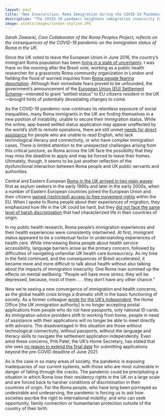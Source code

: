 ```yaml
---
layout: post
title: "New Insecurities: Roma Immigration during the COVID-19 Pandemic"
description: "The COVID-19 pandemic heightens immigration insecurity for Roma immigrants in the UK."
image: assets/images/london-skyline.JPG
---
```

*Sarah Zawacki, Core Collaborator of the Roma Peoples Project, reflects on the consequences of the COVID-19 pandemic on the immigration status of Roma in the UK.*

Since the UK voted to leave the European Union in June 2016, the country’s immigrant Roma population has been [living in a state of uncertainty](https://theconversation.com/fear-mounts-as-roma-prepare-to-apply-for-post-brexit-settled-status-in-the-uk-100710). I was there on the morning after the Brexit vote, working as a public health researcher for a grassroots Roma community organization in London and fielding the flood of worried inquiries from [Roma people fearing deportation](https://www.theguardian.com/world/2018/jul/02/roma-communities-fear-deportation-in-post-brexit-britain). Although their immediate fears proved to be unfounded, the government’s announcement of the [European Union (EU) Settlement Scheme](https://www.bbc.co.uk/newsround/46937812)—intended to grant “settled status” to EU citizens resident in the UK—brought hints of potentially devastating changes to come. 

As the COVID-19 pandemic now continues its relentless exposure of social inequalities, many Roma immigrants in the UK are finding themselves in a new position of instability, unable to secure their immigration status. While the online, app-based settled status application may appear unaffected by the world’s shift to remote operations, there are still unmet [needs for direct assistance](https://www.theguardian.com/uk-news/2020/mar/01/eu-scheme-to-help-roma-prisoners-stay-uk-after-brexit) for people who are unable to read English, who lack technological literacy and connectivity, or who have complex immigration cases. There is limited attention to the unexpected challenges arising from this critical juncture, as Roma across the UK face the possibility that they may miss the deadline to apply and may be forced to leave their homes. Ultimately, though, it seems to be just another reflection of the dysfunctional interaction between Roma people and UK public servants and authorities.

Central and Eastern European [Roma in the UK arrived in two main waves](https://www.salford.ac.uk/__data/assets/pdf_file/0003/1155666/Migrant_Roma_in_the_UK_final_report_October_2013.pdf): first as asylum seekers in the early 1990s and later in the early 2000s, when a number of Eastern European countries joined the European Union and their citizens [gained (restricted) access to free movement rights](https://www.gov.uk/government/speeches/closure-of-the-worker-registration-scheme) within the EU. When I spoke to Roma people about their experiences of migration, they emphasized how life in the UK could be hard, but they [did not face the same level of harsh discrimination](https://www.lboro.ac.uk/news-events/news/2019/june/new-report-roma-migration-benefits-to-britain/) that had characterized life in their countries of origin. 

In my public health research, Roma people’s immigration experiences and their health experiences were consistently intertwined. At first, immigrant status appeared to be a contextual factor in understanding experiences of health care. While interviewing Roma people about health service accessibility, language barriers arose as the primary concern, followed by difficulties of navigating unfamiliar UK health care bureaucracy. As my time in the field continued, and the consequences of Brexit accelerated, it became more and more difficult to talk about health without also talking about the impacts of immigration insecurity. One Roma man summed up the effects on mental wellbeing: “People will have more stress; they will be depressed, because, most of them . . . they don’t have any other chance.” 

Now we’re seeing a new convergence of immigration and health concerns, as the global health crisis brings a dramatic shift in the basic functioning of society. As a former colleague [wrote for the UK’s *Independent*](https://www.independent.co.uk/voices/coronavirus-roma-home-office-hostile-environment-brexit-education-a9499971.html), the Home Office [the UK immigration authority] is no longer accepting postal applications from people who do not have passports, only national ID cards. As immigration advice providers shift to working from home, people in need of assistance with their applications will no longer be able to meet directly with advisors. The disadvantaged in this situation are those without technological connectivity, without passports, without the language and literacy skills to navigate the settlement application independently. Even amid these concerns, Priti Patel, the UK’s Home Secretary, has stated that she sees [no reason to extend the final date](https://www.independent.co.uk/news/uk/politics/priti-patel-eu-settled-status-scheme-deadline-brexit-coronavirus-a9469086.html) for submitting applications beyond the pre-COVID deadline of June 2021. 

As is the case in so many areas of society, the pandemic is exposing inadequacies of our current systems, with those who are most vulnerable in danger of falling through the cracks. The pandemic could be precipitating a situation in which Roma lose their residency rights in the UK on a large scale and are forced back to harsher conditions of discrimination in their countries of origin. For the Roma people, who have long been portrayed as undesirable and undeserving, the pandemic is forcing us to ask how societies ascribe the right to international mobility; and who can seek opportunity, family connection or humanitarian protection outside of the country of their birth. 
